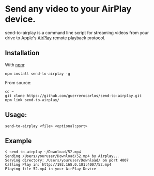 Send any video to your AirPlay device.
=============================

send-to-airplay is a command line script for streaming videos from your drive to Apple's 
[AirPlay](http://en.wikipedia.org/wiki/AirPlay) remote playback protocol.

## Installation 

With [npm](http://npmjs.org):

    npm install send-to-airplay -g

From source:

    cd ~
    git clone https://github.com/guerrerocarlos/send-to-airplay.git
    npm link send-to-airplay/

## Usage:

    send-to-airplay <file> <optional:port>

## Example

    $ send-to-airplay ~/Download/52.mp4
    Sending /Users/youruser/Download/52.mp4 by Airplay...
    Serving directory: /Users/youruser/Download/ on port 4007
    Calling Play in: http://192.168.0.101:4007/52.mp4
    Playing file 52.mp4 in your AirPlay Device
